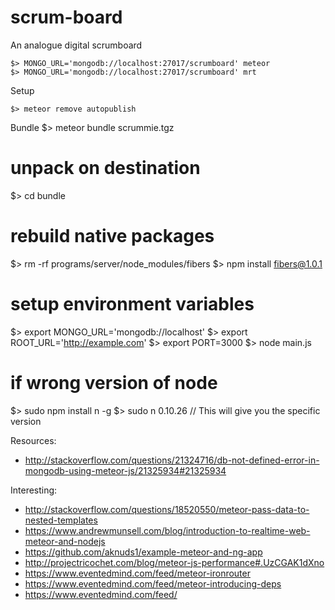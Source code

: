 scrum-board
===========


An analogue digital scrumboard

    $> MONGO_URL='mongodb://localhost:27017/scrumboard' meteor
    $> MONGO_URL='mongodb://localhost:27017/scrumboard' mrt

Setup

	$> meteor remove autopublish


Bundle
  $> meteor bundle scrummie.tgz

  # unpack on destination
  $> cd bundle

  # rebuild native packages
  $> rm -rf programs/server/node_modules/fibers
  $> npm install fibers@1.0.1

  # setup environment variables
  $> export MONGO_URL='mongodb://localhost'
  $> export ROOT_URL='http://example.com'
  $> export PORT=3000
  $> node main.js

  # if wrong version of node
  $> sudo npm install n -g
  $> sudo n 0.10.26   // This will give you the specific version


Resources:

  * http://stackoverflow.com/questions/21324716/db-not-defined-error-in-mongodb-using-meteor-js/21325934#21325934


Interesting:

  * http://stackoverflow.com/questions/18520550/meteor-pass-data-to-nested-templates
  * https://www.andrewmunsell.com/blog/introduction-to-realtime-web-meteor-and-nodejs
  * https://github.com/aknuds1/example-meteor-and-ng-app
  * http://projectricochet.com/blog/meteor-js-performance#.UzCGAK1dXno
  * https://www.eventedmind.com/feed/meteor-ironrouter
  * https://www.eventedmind.com/feed/meteor-introducing-deps
  * https://www.eventedmind.com/feed/
